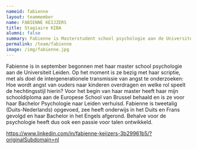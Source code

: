 ```yaml
---
nameid: fabienne
layout: teammember
name: FABIENNE KEIJZERS
title: Stagiaire KIBA
alumni: false
summary: Fabienne is Masterstudent school psychologie aan de Universiteit Leiden en loopt stage bij KIBA.
permalink: /team/fabienne
image: /img/fabienne.jpg
---
```


Fabienne is in september begonnen met haar master school psychologie aan de Universiteit Leiden. Op het moment is ze bezig met haar scriptie, met als doel de intergenerationele transmissie van angst te onderzoeken: Hoe wordt angst van ouders naar kinderen overdragen en welke rol speelt de hechtingsstijl hierin? Voor het begin van haar master heeft haar mijn schooldiploma aan de Europese School van Brussel behaald en is ze voor haar Bachelor Psychologie naar Leiden verhuisd. Fabienne is tweetalig (Duits-Nederlands) opgevoed, zee heeft onderwijs in het Duits en Frans gevolgd en haar Bachelor in het Engels afgerond. Behalve voor de psychologie heeft dus ook een passie voor talen ontwikkeld. 

https://www.linkedin.com/in/fabienne-keijzers-3b29961b5/?originalSubdomain=nl
